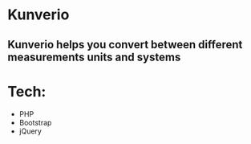 # Kunverio

## Kunverio helps you convert between different measurements units and systems

# Tech:
- PHP
- Bootstrap
- jQuery 
